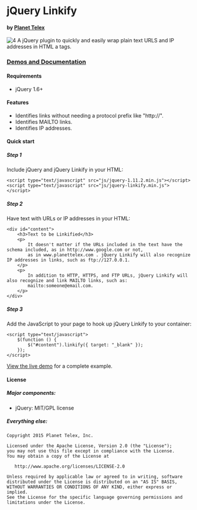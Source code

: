 # jQuery Linkify
#### by [Planet Telex][1]

![4]
A jQuery plugin to quickly and easily wrap plain text URLS and IP addresses in HTML a tags.

### [Demos and Documentation][2]

#### Requirements
* jQuery 1.6+

#### Features

* Identifies links without needing a protocol prefix like "http://".
* Identifies MAILTO links.
* Identifies IP addresses.


#### Quick start


##### Step 1

Include jQuery and jQuery Linkify in your HTML:

	<script type="text/javascript" src="js/jquery-1.11.2.min.js"></script>
	<script type="text/javascript" src="js/jquery-linkify.min.js"></script>

##### Step 2

Have text with URLs or IP addresses in your HTML:

	<div id="content">
        <h3>Text to be Linkified</h3>
        <p>
            It doesn't matter if the URLs included in the text have the schema included, as in http://www.google.com or not,
            as in www.planettelex.com . jQuery Linkify will also recognize IP addresses in links, such as ftp://127.0.0.1.
        </p>
        <p>
            In addition to HTTP, HTTPS, and FTP URLs, jQuery Linkify will also recognize and link MAILTO links, such as:
            mailto:someone@email.com.
        </p>
    </div>

##### Step 3

Add the JavaScript to your page to hook up jQuery Linkify to your container:

    <script type="text/javascript">
        $(function () {
			$("#content").linkify({ target: "_blank" });
    	});
    </script>

[View the live demo][3] for a complete example.

#### License

##### Major components:

* jQuery: MIT/GPL license

##### Everything else:

    Copyright 2015 Planet Telex, Inc.

    Licensed under the Apache License, Version 2.0 (the "License");
    you may not use this file except in compliance with the License.
    You may obtain a copy of the License at

       http://www.apache.org/licenses/LICENSE-2.0

    Unless required by applicable law or agreed to in writing, software
    distributed under the License is distributed on an "AS IS" BASIS,
    WITHOUT WARRANTIES OR CONDITIONS OF ANY KIND, either express or implied.
    See the License for the specific language governing permissions and
    limitations under the License.

[1]: http://www.planettelex.com
[2]: http://www.planettelex.com/products/jquery-linkify
[3]: http://planettelexinc.github.io/jquery-linkify
[4]: http://planettelexinc.github.io/jquery-linkify/images/demo.png
